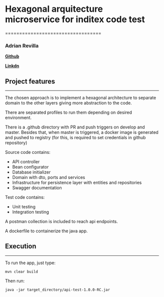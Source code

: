 # Hexagonal arquitecture microservice for inditex code test
==================================

### Adrian Revilla

[**Github**](https://github.com/adrianrevilla009)

[**Linkdn**](https://www.linkedin.com/in/adrian-revilla-8a4097130)

Project features
------------
------------
The chosen approach is to implement a hexagonal architecture to separate domain to
the other layers giving more abstraction to the code.

There are separated profiles to run them depending on desired environment.

There is a .github directory with PR and push triggers on develop and master. Besides that,
when master is triggered, a docker image is generated and pushed to registry (for this, is required to
set credentials in github repository)

Source code contains:
- API controller
- Bean configurator
- Database initializer
- Domain with dto, ports and services
- Infrastructure for persistence layer with entities and repositories
- Swagger documentation

Test code contains:
- Unit testing
- Integration testing

A postman collection is included to reach api endpoints.

A dockerfile to containerize the java app.

Execution
------------
------------
To run the app, just type: 
```
mvn clear build
```
Then run:
```
java -jar target_directory/api-test-1.0.0-RC.jar
```






